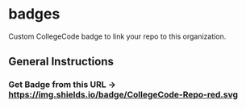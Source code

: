 # badges
Custom CollegeCode badge to link your repo to this organization.

## General Instructions

### Get Badge from this URL -> https://img.shields.io/badge/CollegeCode-Repo-red.svg


